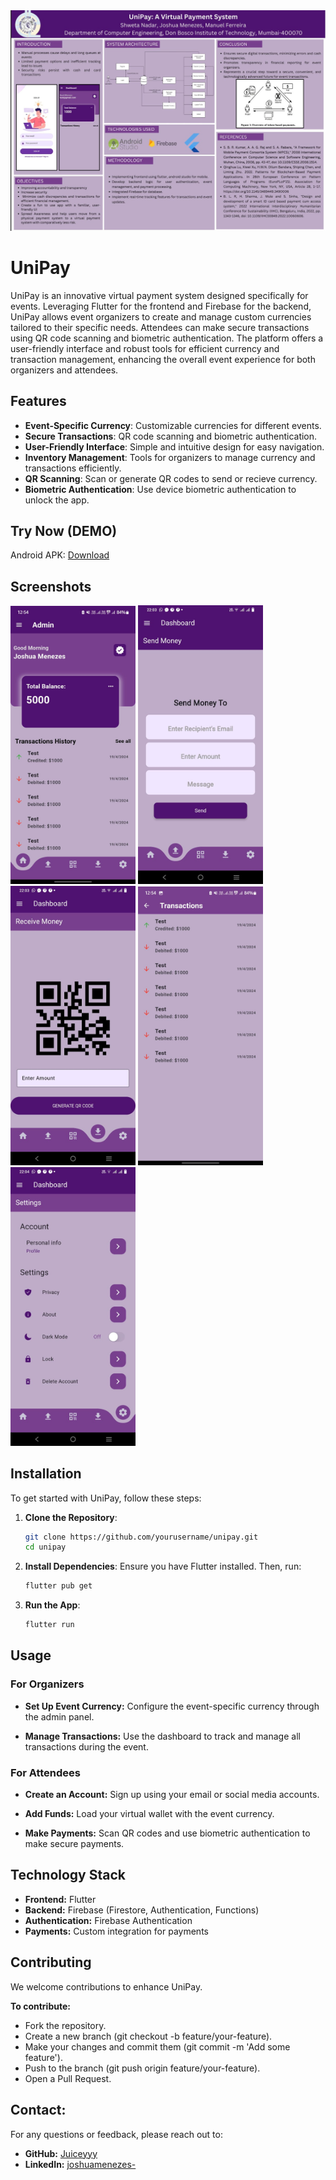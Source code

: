 <div align="center">
    <img src="images/Poster.jpg" alt="Poster" width="650"/>
</div>

# UniPay

UniPay is an innovative virtual payment system designed specifically for events. Leveraging Flutter for the frontend and Firebase for the backend, UniPay allows event organizers to create and manage custom currencies tailored to their specific needs. Attendees can make secure transactions using QR code scanning and biometric authentication. The platform offers a user-friendly interface and robust tools for efficient currency and transaction management, enhancing the overall event experience for both organizers and attendees.

## Features

- **Event-Specific Currency**: Customizable currencies for different events.
- **Secure Transactions**: QR code scanning and biometric authentication.
- **User-Friendly Interface**: Simple and intuitive design for easy navigation.
- **Inventory Management**: Tools for organizers to manage currency and transactions efficiently.
- **QR Scanning**: Scan or generate QR codes to send or recieve currency.
- **Biometric Authentication**: Use device biometric authentication to unlock the app.

## Try Now (DEMO)
Android APK: [Download](https://joshuasportfolio.blob.core.windows.net/certificates/app-release.apk?sp=r&st=2024-05-24T18:24:28Z&se=2124-05-25T02:24:28Z&spr=https&sv=2022-11-02&sr=b&sig=KegwuYXIVRJ3MZ6sWhNuXKBe5ncKyh57kb7C3OuLKbo%3D)

## Screenshots

<img src="images/dashboard.jpg" alt="Home Screen" width="200"/>  <img src="images/send.jpg" alt="Send Screen" width="200"/>  <img src="images/recieve.jpg" alt="Recieve Screen" width="200"/>  <img src="images/transaction.jpg" alt="Transaction Screen" width="200"/>  <img src="images/settings.jpg" alt="Settings Screen" width="200"/>

## Installation

To get started with UniPay, follow these steps:

1. **Clone the Repository**:
   ```bash
   git clone https://github.com/yourusername/unipay.git
   cd unipay
   ```
   
2. **Install Dependencies**:
Ensure you have Flutter installed.
Then, run:

   ```bash
   flutter pub get
   ```

3. **Run the App**:

   ```bash
   flutter run
   ```

## Usage

### For Organizers

- **Set Up Event Currency:**
Configure the event-specific currency through the admin panel.

- **Manage Transactions:**
Use the dashboard to track and manage all transactions during the event.

### For Attendees

- **Create an Account:**
Sign up using your email or social media accounts.

- **Add Funds:**
Load your virtual wallet with the event currency. 

- **Make Payments:**
Scan QR codes and use biometric authentication to make secure payments.

## Technology Stack

- **Frontend:** Flutter
- **Backend:** Firebase (Firestore, Authentication, Functions)
- **Authentication:** Firebase Authentication
- **Payments:** Custom integration for payments

## Contributing
We welcome contributions to enhance UniPay. 

**To contribute:**
- Fork the repository.
- Create a new branch (git checkout -b feature/your-feature).
- Make your changes and commit them (git commit -m 'Add some feature').
- Push to the branch (git push origin feature/your-feature).
- Open a Pull Request.

## Contact:
For any questions or feedback, please reach out to:

- **GitHub:** [Juiceyyy](https://github.com/Juiceyyyy)
- **LinkedIn:** [joshuamenezes-](https://www.linkedin.com/in/joshuamenezes-/)


